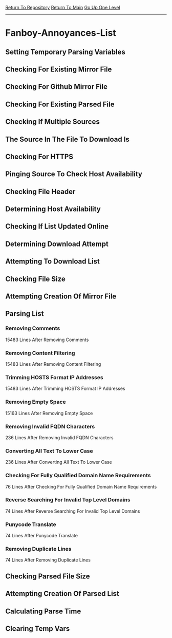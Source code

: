[Return To Repository](https://github.com/bast69/piholeparser/)
[Return To Main](https://github.com/bast69/piholeparser/blob/master/RecentRunLogs/Mainlog.md)
[Go Up One Level](https://github.com/bast69/piholeparser/blob/master/RecentRunLogs/TopLevelScripts/30-Processing-External-Blacklists.md)
____________________________________
# Fanboy-Annoyances-List
## Setting Temporary Parsing Variables
## Checking For Existing Mirror File
## Checking For Github Mirror File
## Checking For Existing Parsed File
## Checking If Multiple Sources
## The Source In The File To Download Is
## Checking For HTTPS
## Pinging Source To Check Host Availability
## Checking File Header
## Determining Host Availability
## Checking If List Updated Online
## Determining Download Attempt
## Attempting To Download List
## Checking File Size
## Attempting Creation Of Mirror File
## Parsing List
### Removing Comments
15483 Lines After Removing Comments
### Removing Content Filtering
15483 Lines After Removing Content Filtering
### Trimming HOSTS Format IP Addresses
15483 Lines After Trimming HOSTS Format IP Addresses
### Removing Empty Space
15163 Lines After Removing Empty Space
### Removing Invalid FQDN Characters
236 Lines After Removing Invalid FQDN Characters
### Converting All Text To Lower Case
236 Lines After Converting All Text To Lower Case
### Checking For Fully Qualified Domain Name Requirements
76 Lines After Checking For Fully Qualified Domain Name Requirements
### Reverse Searching For Invalid Top Level Domains
74 Lines After Reverse Searching For Invalid Top Level Domains
### Punycode Translate
74 Lines After Punycode Translate
### Removing Duplicate Lines
74 Lines After Removing Duplicate Lines
## Checking Parsed File Size
## Attempting Creation Of Parsed List
## Calculating Parse Time
## Clearing Temp Vars
